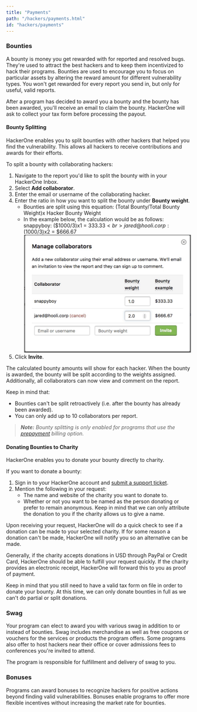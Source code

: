 ```yaml
---
title: "Payments"
path: "/hackers/payments.html"
id: "hackers/payments"
---
```


<style>
.contents {
  margin-left: 1.45rem;
  margin-right: 1.45rem;
  border-radius: 0.3em;
  width: 60%;
}
</style>

### Bounties

A bounty is money you get rewarded with for reported and resolved bugs. They're used to attract the best hackers and to keep them incentivized to hack their programs. Bounties are used to encourage you to focus on particular assets by altering the reward amount for different vulnerability types. You won't get rewarded for every report you send in, but only for useful, valid reports.

After a program has decided to award you a bounty and the bounty has been awarded, you'll receive an email to claim the bounty. HackerOne will ask to collect your tax form before processing the payout.

#### Bounty Splitting
HackerOne enables you to split bounties with other hackers that helped you find the vulnerability. This allows all hackers to receive contributions and awards for their efforts.

To split a bounty with collaborating hackers:
1. Navigate to the report you'd like to split the bounty with in your HackerOne Inbox.
2. Select <b>Add collaborator</b>.
3. Enter the email or username of the collaborating hacker.
4. Enter the ratio in how you want to split the bounty under <b>Bounty weight</b>.
   * Bounties are split using this equation: (Total Bounty/Total Bounty Weight)x Hacker Bounty Weight
   * In the example below, the calculation would be as follows:<br>snappyboy: ($1000/3)x1 = $333.33<br>jared@hooli.corp: ($1000/3)x2 = $666.67</br>
   ![bounty_split](./images/bounty_split.png)
5. Click <b>Invite</b>.

The calculated bounty amounts will show for each hacker. When the bounty is awarded, the bounty will be split according to the weights assigned. Additionally, all collaborators can now view and comment on the report.

Keep in mind that:
* Bounties can't be split retroactively (i.e. after the bounty has already been awarded).
* You can only add up to 10 collaborators per report.

><i><b>Note:</b> Bounty splitting is only enabled for programs that use the [prepayment](/programs/billing.html) billing option.</i>

#### Donating Bounties to Charity
HackerOne enables you to donate your bounty directly to charity.

If you want to donate a bounty:
1. Sign in to your HackerOne account and [submit a support ticket](https://support.hackerone.com/hc/en-us/requests/new).
2. Mention the following in your request:
   * The name and website of the charity you want to donate to.
   * Whether or not you want to be named as the person donating or prefer to remain anonymous. Keep in mind that we can only attribute the donation to you if the charity allows us to give a name.

Upon receiving your request, HackerOne will do a quick check to see if a donation can be made to your selected charity. If for some reason a donation can't be made, HackerOne will notify you so an alternative can be made.

Generally, if the charity accepts donations in USD through PayPal or Credit Card, HackerOne should be able to fulfill your request quickly. If the charity provides an electronic receipt, HackerOne will forward this to you as proof of payment.

Keep in mind that you still need to have a valid tax form on file in order to donate your bounty. At this time, we can only donate bounties in full as we can't do partial or split donations.

### Swag

Your program can elect to award you with various swag in addition to or instead of bounties. Swag includes merchandise as well as free coupons or vouchers for the services or products the program offers. Some programs also offer to host hackers near their office or cover admissions fees to conferences you're invited to attend.

The program is responsible for fulfillment and delivery of swag to you.

### Bonuses

Programs can award bonuses to recognize hackers for positive actions beyond finding valid vulnerabilities. Bonuses enable programs to offer more flexible incentives without increasing the market rate for bounties.
